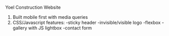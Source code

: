 Yoel Construction Website

1. Built mobile first with media queries
2. CSS/Javascript features: 
      -sticky header 
      -invisible/visible logo 
      -flexbox
      -gallery with JS lightbox
      -contact form 
